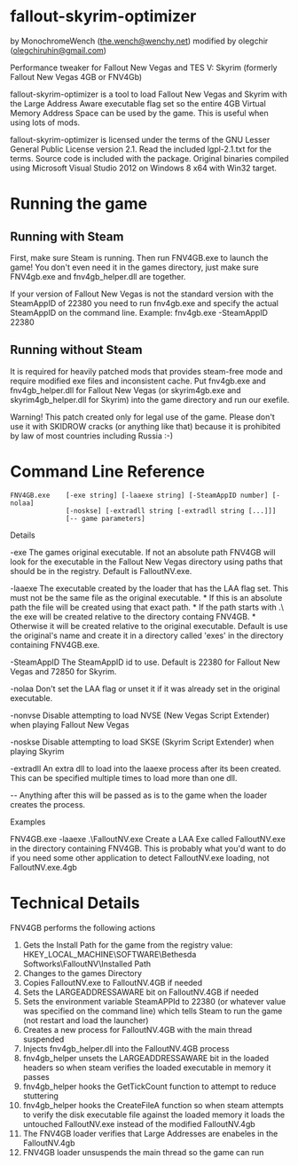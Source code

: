 fallout-skyrim-optimizer
========================
by MonochromeWench (the.wench@wenchy.net)
modified by olegchir (olegchiruhin@gmail.com)

Performance tweaker for Fallout New Vegas and TES V: Skyrim 
(formerly Fallout New Vegas 4GB or FNV4Gb)

fallout-skyrim-optimizer is a tool to load Fallout New Vegas 
and Skyrim with the Large Address Aware executable flag set so the 
entire 4GB Virtual Memory Address Space can be used
by the game. This is useful when using lots of mods.

fallout-skyrim-optimizer is licensed under the terms of 
the GNU Lesser General Public License version 2.1. 
Read the included lgpl-2.1.txt for the terms. Source code is 
included with the package. Original binaries compiled using Microsoft Visual 
Studio 2012 on Windows 8 x64 with Win32 target.


Running the game
================

Running with Steam
-------
First, make sure Steam is running. Then run FNV4GB.exe to launch the game! 
You don't even need it in the games directory, just make sure FNV4gb.exe and
fnv4gb_helper.dll are together.

If your version of Fallout New Vegas is not the standard version with the
SteamAppID of 22380 you need to run fnv4gb.exe and specify the actual 
SteamAppID on the command line. Example: fnv4gb.exe -SteamAppID 22380


Running without Steam
-------
It is required for heavily patched mods that provides steam-free mode
and require modified exe files and inconsistent cache.
Put fnv4gb.exe and fnv4gb_helper.dll for Fallout New Vegas
(or skyrim4gb.exe and skyrim4gb_helper.dll for Skyrim)
into the game directory and run our exefile.

Warning! This patch created only for legal use of the game.
Please don't use it with SKIDROW cracks (or anything like that)
because it is prohibited by law of most countries including Russia :-)


Command Line Reference
======================

```
FNV4GB.exe    [-exe string] [-laaexe string] [-SteamAppID number] [-nolaa]
              [-noskse] [-extradll string [-extradll string [...]]]
			  [-- game parameters]
```

Details

-exe        The games original executable. If not an absolute path FNV4GB
            will look for the executable in the Fallout New Vegas directory 
			using paths that should be in the registry. 
			Default is FalloutNV.exe.

-laaexe     The executable created by the loader that has the LAA flag set. 
            This must not be the same file as the original executable. 
			* If this is an absolute path the file will be created using that 
			  exact path.
			* If the path starts with .\ the exe will be created relative to 
			  the directory containg FNV4GB.
			* Otherwise it will be created relative to the original executable.
			Default is use the original's name and create it in a directory 
			called 'exes' in the directory containing FNV4GB.exe.

-SteamAppID The SteamAppID id to use. Default is 22380 for Fallout New Vegas
            and 72850 for Skyrim.

-nolaa      Don't set the LAA flag or unset it if it was already set in the 
            original executable. 

-nonvse     Disable attempting to load NVSE (New Vegas Script Extender) when
            playing Fallout New Vegas

-noskse     Disable attempting to load SKSE (Skyrim Script Extender) when
            playing Skyrim

-extradll   An extra dll to load into the laaexe process after its been 
            created. This can be specified multiple times to load more than one
			dll.

--          Anything after this will be passed as is to the game when the 
            loader creates the process.

Examples

FNV4GB.exe -laaexe .\FalloutNV.exe
    Create a LAA Exe called FalloutNV.exe in the directory containing FNV4GB. 
	This is probably what you'd want to do if you need some other application
	to detect FalloutNV.exe loading, not FalloutNV.exe.4gb


Technical Details
========================

FNV4GB performs the following actions

1. Gets the Install Path for the game from the registry value:
   HKEY_LOCAL_MACHINE\SOFTWARE\Bethesda Softworks\FalloutNV\Installed Path
2. Changes to the games Directory
3. Copies FalloutNV.exe to FalloutNV.4GB if needed
4. Sets the LARGEADDRESSAWARE bit on FalloutNV.4GB if needed
5. Sets the environment variable SteamAPPId to 22380 (or whatever value was 
   specified on the command line) which tells Steam to run the game (not 
   restart and load the launcher)
6. Creates a new process for FalloutNV.4GB with the main thread suspended
7. Injects fnv4gb_helper.dll into the FalloutNV.4GB process
8. fnv4gb_helper unsets the LARGEADDRESSAWARE bit in the loaded headers so 
   when steam verifies the loaded executable in memory it passes
9. fnv4gb_helper hooks the GetTickCount function to attempt to reduce 
   stuttering
10. fnv4gb_helper hooks the CreateFileA function so when steam attempts to 
   verify the disk executable file against the loaded memory it loads the 
   untouched FalloutNV.exe instead of the modified FalloutNV.4gb
11. The FNV4GB loader verifies that Large Addresses are enabeles in the 
    FalloutNV.4gb
12. FNV4GB loader unsuspends the main thread so the game can run
